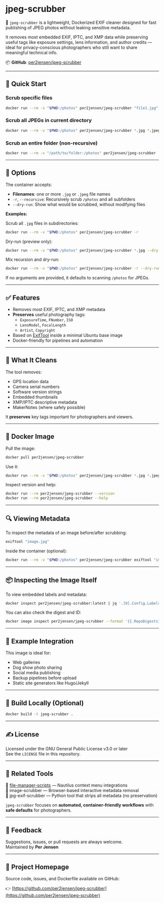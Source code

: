 # jpeg-scrubber

🧼 `jpeg-scrubber` is a lightweight, Dockerized EXIF cleaner designed for fast publishing of JPEG photos without leaking sensitive metadata.

It removes most embedded EXIF, IPTC, and XMP data while preserving useful tags like exposure settings, lens information, and author credits — ideal for privacy-conscious photographers who still want to share meaningful technical info.

📦 **GitHub**: [per2jensen/jpeg-scrubber](https://github.com/per2jensen/jpeg-scrubber)

---

## 🚀 Quick Start

### Scrub specific files

```bash
docker run --rm -v "$PWD:/photos" per2jensen/jpeg-scrubber "file1.jpg" "file2.jpeg"
```

### Scrub all JPEGs in current directory

```bash
docker run --rm -v "$PWD:/photos" per2jensen/jpeg-scrubber *.jpg *.jpeg
```

### Scrub an entire folder (non-recursive)

```bash
docker run --rm -v "/path/to/folder:/photos" per2jensen/jpeg-scrubber
```

---

## 🔧 Options

The container accepts:

- **Filenames**: one or more `.jpg` or `.jpeg` file names
- `-r`, `--recursive`: Recursively scrub `/photos` and all subfolders
- `--dry-run`: Show what would be scrubbed, without modifying files

**Examples:**

Scrub all `.jpg` files in subdirectories:

```bash
docker run --rm -v "$PWD:/photos" per2jensen/jpeg-scrubber -r
```

Dry-run (preview only):

```bash
docker run --rm -v "$PWD:/photos" per2jensen/jpeg-scrubber *.jpg --dry-run
```

Mix recursion and dry-run:

```bash
docker run --rm -v "$PWD:/photos" per2jensen/jpeg-scrubber -r --dry-run
```

If no arguments are provided, it defaults to scanning `/photos` for JPEGs.

---

## ✅ Features

- Removes most EXIF, IPTC, and XMP metadata
- **Preserves** useful photography tags:
  - `ExposureTime`, `FNumber`, `ISO`
  - `LensModel`, `FocalLength`
  - `Artist`, `Copyright`
- Based on [ExifTool](https://exiftool.org/) inside a minimal Ubuntu base image
- Docker-friendly for pipelines and automation

---

## 🧼 What It Cleans

The tool removes:

- GPS location data
- Camera serial numbers
- Software version strings
- Embedded thumbnails
- XMP/IPTC descriptive metadata
- MakerNotes (where safely possible)

It **preserves** key tags important for photographers and viewers.

---

## 🐳 Docker Image

Pull the image:

```bash
docker pull per2jensen/jpeg-scrubber
```

Use it:

```bash
docker run --rm -v "$PWD:/photos" per2jensen/jpeg-scrubber *.jpg *.jpeg
```

Inspect version and help:

```bash
docker run --rm per2jensen/jpeg-scrubber --version
docker run --rm per2jensen/jpeg-scrubber --help
```

---

## 🔍 Viewing Metadata

To inspect the metadata of an image before/after scrubbing:

```bash
exiftool "image.jpg"
```

Inside the container (optional):

```bash
docker run --rm -v "$PWD:/photos" per2jensen/jpeg-scrubber exiftool "image.jpg"
```

---

## 📦 Inspecting the Image Itself

To view embedded labels and metadata:

```bash
docker inspect per2jensen/jpeg-scrubber:latest | jq '.[0].Config.Labels'
```

You can also check the digest and ID:

```bash
docker image inspect per2jensen/jpeg-scrubber --format '{{.RepoDigests}}'
```

---

## 📁 Example Integration

This image is ideal for:

- Web galleries
- Dog show photo sharing
- Social media publishing
- Backup pipelines before upload
- Static site generators like Hugo/Jekyll

---

## 🔧 Build Locally (Optional)

```bash
docker build -t jpeg-scrubber .
```

---

## ✍️ License

Licensed under the GNU General Public License v3.0 or later  
See the `LICENSE` file in this repository.

---

## 🙌 Related Tools

📸 [file-manager-scripts](https://github.com/per2jensen/file-manager-scripts) — Nautilus context menu integrations  
📸 image-scrubber — Browser-based interactive metadata removal  
📸 jpg-exif-scrubber — Python tool that strips all metadata (no preservation)

`jpeg-scrubber` focuses on **automated, container-friendly workflows** with **safe defaults** for photographers.

---

## 💬 Feedback

Suggestions, issues, or pull requests are always welcome.  
Maintained by **Per Jensen**

---

## 🔗 Project Homepage

Source code, issues, and Dockerfile available on GitHub:

👉 [https://github.com/per2jensen/jpeg-scrubber](https://github.com/per2jensen/jpeg-scrubber)